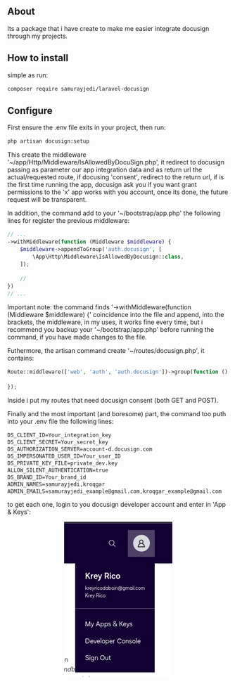 ## About

Its a package that i have create to make me easier integrate docusign through my projects.

## How to install

simple as run:

```bash
composer require samurayjedi/laravel-docusign
```

## Configure

First ensure the .env file exits in your project, then run:

```bash
php artisan docusign:setup
```

This create the middleware '~/app/Http/Middleware/IsAllowedByDocuSign.php', it redirect to docusign passing as parameter our app integration data and as return url the actual/requested route, if docusing 'consent', redirect to the return url, if is the first time running the app, docusign ask you if you want grant permissions to the 'x' app works with you account, once its done, the future request will be transparent.

In addition, the command add to your '~/bootstrap/app.php' the following lines for register the previous middleware:

```php
// ...
->withMiddleware(function (Middleware $middleware) {
    $middleware->appendToGroup('auth.docusign', [
        \App\Http\Middleware\IsAllowedByDocusign::class,
    ]);

    //
})
// ...
```

Important note: the command finds '->withMiddleware(function (Middleware $middleware) {' coincidence into the file and append, into the brackets, the middleware, in my uses, it works fine every time, but i recommend you backup your '~/bootstrap/app.php' before running the command, if you have made changes to the file.

Futhermore, the artisan command create '~/routes/docusign.php', it contains:

```php
Route::middleware(['web', 'auth', 'auth.docusign'])->group(function () {
    
});
```

Inside i put my routes that need docusign consent (both GET and POST).

Finally and the most important (and boresome) part, the command too puth into your .env file the following lines:

```
DS_CLIENT_ID=Your_integration_key
DS_CLIENT_SECRET=Your_secret_key
DS_AUTHORIZATION_SERVER=account-d.docusign.com
DS_IMPERSONATED_USER_ID=Your_user_ID
DS_PRIVATE_KEY_FILE=private_dev.key
ALLOW_SILENT_AUTHENTICATION=true
DS_BRAND_ID=Your_brand_id
ADMIN_NAMES=samurayjedi,kroqgar
ADMIN_EMAILS=samurayjedi_example@gmail.com,kroqgar_example@gmail.com
```

to get each one, login to you docusign developer account and enter in 'App & Keys':

<div align="center">

<img src="https://github.com/samurayjedi/laravel-docusign/blob/main/how_to/how_to_get_in.png" alt="App & Keys">

</div>
